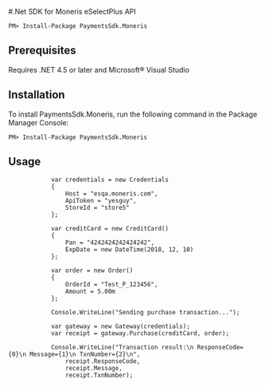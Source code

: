 #.Net SDK for Moneris eSelectPlus API

`PM> Install-Package PaymentsSdk.Moneris`

## Prerequisites

Requires .NET 4.5 or later and Microsoft&reg; Visual Studio

## Installation
To install PaymentsSdk.Moneris, run the following command in the Package Manager Console:

`PM> Install-Package PaymentsSdk.Moneris`


## Usage

````
            var credentials = new Credentials
            {
                Host = "esqa.moneris.com",
                ApiToken = "yesguy",
                StoreId = "store5"
            };

            var creditCard = new CreditCard()
            {
                Pan = "4242424242424242",
                ExpDate = new DateTime(2018, 12, 10)
            };

            var order = new Order()
            {
                OrderId = "Test_P_123456",
                Amount = 5.00m
            };

            Console.WriteLine("Sending purchase transaction...");

            var gateway = new Gateway(credentials);
            var receipt = gateway.Purchase(creditCard, order);

            Console.WriteLine("Transaction result:\n ResponseCode={0}\n Message={1}\n TxnNumber={2}\n",
                receipt.ResponseCode,
                receipt.Message,
                receipt.TxnNumber);

````

